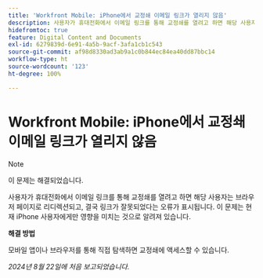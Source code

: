 ```yaml
---
title: 'Workfront Mobile: iPhone에서 교정쇄 이메일 링크가 열리지 않음'
description: 사용자가 휴대전화에서 이메일 링크를 통해 교정쇄를 열려고 하면 해당 사용자는 브라우저 페이지로 리디렉션되고, 결국 링크가 잘못되었다는 오류가 표시됩니다.
hidefromtoc: true
feature: Digital Content and Documents
exl-id: 6279839d-6e91-4a5b-9acf-3afa1cb1c543
source-git-commit: af98d8330ad3ab9a1c0b844ec84ea40dd87bbc14
workflow-type: ht
source-wordcount: '123'
ht-degree: 100%

---
```


# Workfront Mobile: iPhone에서 교정쇄 이메일 링크가 열리지 않음

>[!NOTE]
>
>이 문제는 해결되었습니다.

사용자가 휴대전화에서 이메일 링크를 통해 교정쇄를 열려고 하면 해당 사용자는 브라우저 페이지로 리디렉션되고, 결국 링크가 잘못되었다는 오류가 표시됩니다. 이 문제는 현재 iPhone 사용자에게만 영향을 미치는 것으로 알려져 있습니다.

**해결 방법**

모바일 앱이나 브라우저를 통해 직접 탐색하면 교정쇄에 액세스할 수 있습니다.

_2024년 8월 22일에 처음 보고되었습니다._
